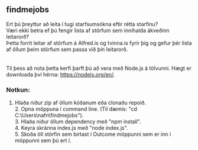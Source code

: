 ## findmejobs
Ert þú þreyttur að leita í tugi starfsumsókna eftir rétta starfinu?
<br> Væri ekki betra ef þú fengir lista af störfum sem innihalda ákveðinn leitarorð?
<br> Þetta forrit leitar af störfum á Alfred.is og tvinna.is fyrir þig og gefur þér lista af öllum þeim störfum sem passa við þín leitarorð.
<br>  
<br>Til þess að nota þetta kerfi þarft þú að vera með Node.js á tölvunni. Hægt er downloada því hérna: https://nodejs.org/en/.

### Notkun: 
1. Hlaða niður zip af öllum kóðanum eða clonaðu repoið.
<br>2. Opna möppuna í command line. (Til dæmis: "cd C:\Users\nafn\findmejobs").
<br>3. Hlaða niður öllum dependency með "npm install".
<br>4. Keyra skránna index.js með "node index.js".
<br>5. Skoða öll störfin sem birtast í Outcome möppunni sem er inn í möppunni sem þú ert í.
